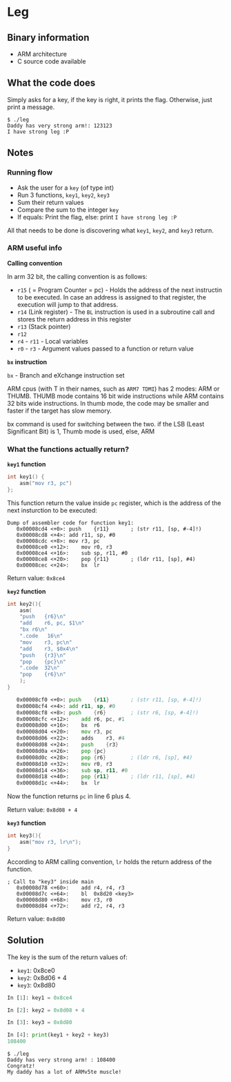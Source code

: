 # Leg

## Binary information

- ARM architecture
- C source code available


## What the code does

Simply asks for a key, if the key is right, it prints the flag.
Otherwise, just print a message.

```
$ ./leg                       
Daddy has very strong arm!: 123123     
I have strong leg :P
```

## Notes

### Running flow
- Ask the user for a `key` (of type int)
- Run 3 functions, `key1`, `key2`, `key3`
- Sum their return values
- Compare the sum to the integer `key`
- If equals: Print the flag, else: print `I have strong leg :P`

All that needs to be done is discovering what `key1`, `key2`, and `key3` return.


### ARM useful info

**Calling convention**

In arm 32 bit, the calling convention is as follows:
- `r15` ( = Program Counter = pc) - Holds the address of the next instructin to be executed. In case an address is assigned to that
  register, the execution will jump to that address.
- `r14` (Link register) - The `BL` instruction is used in a subroutine call and stores the return address in this register
- `r13` (Stack pointer)
- `r12`
- `r4` - `r11` - Local variables
- `r0` - `r3` - Argument values passed to a function or return value

**`bx` instruction**

`bx` - Branch and eXchange instruction set

ARM cpus (with T in their names, such as `ARM7 TDMI`) has 2 modes: ARM or THUMB. THUMB mode contains 16 bit wide instructions while ARM contains 32 bits wide instructions. In thumb mode, the code may be smaller and faster if the target has slow memory.

bx command is used for switching between the two. if the LSB (Least Significant Bit) is 1, Thumb mode is used, else, ARM


### What the functions actually return?


**`key1` function**

```C
int key1() {
    asm("mov r3, pc")
};
```

This function return the value inside `pc` register, which is the address of the next insturction to be executed:

```
Dump of assembler code for function key1:
   0x00008cd4 <+0>:	push	{r11}		; (str r11, [sp, #-4]!)
   0x00008cd8 <+4>:	add	r11, sp, #0
   0x00008cdc <+8>:	mov	r3, pc
   0x00008ce0 <+12>:	mov	r0, r3
   0x00008ce4 <+16>:	sub	sp, r11, #0
   0x00008ce8 <+20>:	pop	{r11}		; (ldr r11, [sp], #4)
   0x00008cec <+24>:	bx	lr
```

Return value: `0x8ce4`

**`key2` function**
```C
int key2(){
	asm(
	"push	{r6}\n"
	"add	r6, pc, $1\n"
	"bx	r6\n"
	".code   16\n"
	"mov	r3, pc\n"
	"add	r3, $0x4\n"
	"push	{r3}\n"
	"pop	{pc}\n"
	".code	32\n"
	"pop	{r6}\n"
	);
}
```

```asm
   0x00008cf0 <+0>:	push	{r11}		; (str r11, [sp, #-4]!)
   0x00008cf4 <+4>:	add	r11, sp, #0
   0x00008cf8 <+8>:	push	{r6}		; (str r6, [sp, #-4]!)
   0x00008cfc <+12>:	add	r6, pc, #1
   0x00008d00 <+16>:	bx	r6
   0x00008d04 <+20>:	mov	r3, pc
   0x00008d06 <+22>:	adds	r3, #4
   0x00008d08 <+24>:	push	{r3}
   0x00008d0a <+26>:	pop	{pc}
   0x00008d0c <+28>:	pop	{r6}		; (ldr r6, [sp], #4)
   0x00008d10 <+32>:	mov	r0, r3
   0x00008d14 <+36>:	sub	sp, r11, #0
   0x00008d18 <+40>:	pop	{r11}		; (ldr r11, [sp], #4)
   0x00008d1c <+44>:	bx	lr
```

Now the function returns `pc` in line 6 plus 4.

Return value: `0x8d08 + 4`


**`key3` function**
```C
int key3(){
	asm("mov r3, lr\n");
}
```

According to ARM calling convention, `lr` holds the return address of the function.


```
; Call to "key3" inside main
   0x00008d78 <+60>:	add	r4, r4, r3
   0x00008d7c <+64>:	bl	0x8d20 <key3>
   0x00008d80 <+68>:	mov	r3, r0
   0x00008d84 <+72>:	add	r2, r4, r3
```
Return value: `0x8d80`


## Solution
The key is the sum of the return values of:
- `key1`: 0x8ce0
- `key2`: 0x8d06 + 4
- `key3`: 0x8d80


```python
In [1]: key1 = 0x8ce4

In [2]: key2 = 0x8d08 + 4

In [3]: key3 = 0x8d80

In [4]: print(key1 + key2 + key3)
108400
```

```
$ ./leg
Daddy has very strong arm! : 108400
Congratz!
My daddy has a lot of ARMv5te muscle!
```
